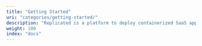 ```yaml
---
title: "Getting Started"
uri: "categories/getting-started/"
description: "Replicated is a platform to deploy containerized SaaS applications behind a firewall (ie private cloud, private data center etc)."
weight: 100
index: "docs"
---
```

